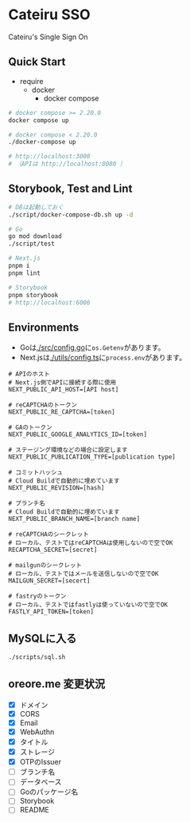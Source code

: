 # Cateiru SSO

Cateiru's Single Sign On

## Quick Start

- require
  - docker
    - docker compose

```bash
# docker compose >= 2.20.0
docker compose up

# docker compose < 2.20.0
./docker-compose up

# http://localhost:3000
# （APIは http://localhost:8080 ）
```

## Storybook, Test and Lint

```bash
# DBは起動しておく
./script/docker-compose-db.sh up -d

# Go
go mod download
./script/test

# Next.js
pnpm i
pnpm lint

# Storybook
pnpm storybook
# http://localhost:6006
```

## Environments

- Goは[./src/config.go](./src/config.go)に`os.Getenv`があります。
- Next.jsは[./utils/config.ts](./utils/config.ts)に`process.env`があります。

```env
# APIのホスト
# Next.js側でAPIに接続する際に使用
NEXT_PUBLIC_API_HOST=[API host]

# reCAPTCHAのトークン
NEXT_PUBLIC_RE_CAPTCHA=[token]

# GAのトークン
NEXT_PUBLIC_GOOGLE_ANALYTICS_ID=[token]

# ステージング環境などの場合に設定します
NEXT_PUBLIC_PUBLICATION_TYPE=[publication type]

# コミットハッシュ
# Cloud Buildで自動的に埋めています
NEXT_PUBLIC_REVISION=[hash]

# ブランチ名
# Cloud Buildで自動的に埋めています
NEXT_PUBLIC_BRANCH_NAME=[branch name]

# reCAPTCHAのシークレット
# ローカル、テストではreCAPTCHAは使用しないので空でOK
RECAPTCHA_SECRET=[secret]

# mailgunのシークレット
# ローカル、テストではメールを送信しないので空でOK
MAILGUN_SECRET=[secert]

# fastryのトークン
# ローカル、テストではfastlyは使っていないので空でOK
FASTLY_API_TOKEN=[token]
```

## MySQLに入る

```bash
./scripts/sql.sh
```

## oreore.me 変更状況

- [x] ドメイン
- [x] CORS
- [x] Email
- [x] WebAuthn
- [x] タイトル
- [x] ストレージ
- [x] OTPのIssuer
- [ ] ブランチ名
- [ ] データベース
- [ ] Goのパッケージ名
- [ ] Storybook
- [ ] README
